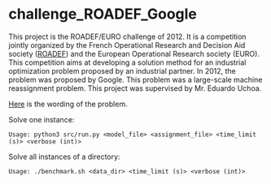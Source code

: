 # challenge_ROADEF_Google

This project is the ROADEF/EURO challenge of 2012. It is a competition jointly organized by the French Operational Research and Decision Aid society ([ROADEF](https://www.roadef.org/societe-francaise-recherche-operationnelle-aide-decision)) and the European Operational Research society (EURO). This competition aims at developing a solution method for an industrial optimization problem proposed by an industrial partner. In 2012, the problem was proposed by Google. This problem was a large-scale machine reassignment problem. This project was supervised by Mr. Eduardo Uchoa.

[Here](./Problem-definition-Google-ROADEF-challenge.pdf) is the wording of the problem.

Solve one instance:

```shell
Usage: python3 src/run.py <model_file> <assignment_file> <time_limit (s)> <verbose (int)>
```

Solve all instances of a directory:

```shell
Usage: ./benchmark.sh <data_dir> <time_limit (s)> <verbose (int)>
```

